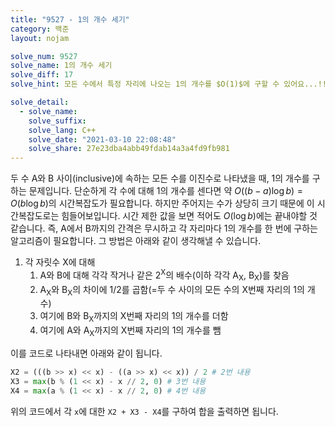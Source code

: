 ```yaml
---
title: "9527 - 1의 개수 세기"
category: 백준
layout: nojam

solve_num: 9527
solve_name: 1의 개수 세기
solve_diff: 17
solve_hint: 모든 수에서 특정 자리에 나오는 1의 개수를 $O(1)$에 구할 수 있어요...!!

solve_detail:
  - solve_name:
    solve_suffix:
    solve_lang: C++
    solve_date: "2021-03-10 22:08:48"
    solve_share: 27e23dba4abb49fdab14a3a4fd9fb981
---
```


두 수 A와 B 사이(inclusive)에 속하는 모든 수를 이진수로 나타냈을 때, 1의 개수를 구하는 문제입니다. 단순하게 각 수에 대해 1의 개수를 센다면 약 $O((b-a)\log b)=O(b\log b)$의 시간복잡도가 필요합니다. 하지만 주어지는 수가 상당히 크기 때문에 이 시간복잡도로는 힘들어보입니다. 시간 제한 값을 보면 적어도 $O(\log b)$에는 끝내야할 것 같습니다. 즉, A에서 B까지의 간격은 무시하고 각 자리마다 1의 개수를 한 번에 구하는 알고리즘이 필요합니다. 그 방법은 아래와 같이 생각해낼 수 있습니다.

1. 각 자릿수 X에 대해
   1. A와 B에 대해 각각 작거나 같은 2<sup>X</sup>의 배수(이하 각각 A<sub>X</sub>, B<sub>X</sub>)를 찾음
   1. A<sub>X</sub>와 B<sub>X</sub>의 차이에 1/2를 곱함(=두 수 사이의 모든 수의 X번째 자리의 1의 개수)
   1. 여기에 B와 B<sub>X</sub>까지의 X번째 자리의 1의 개수를 더함
   1. 여기에 A와 A<sub>X</sub>까지의 X번째 자리의 1의 개수를 뺌

이를 코드로 나타내면 아래와 같이 됩니다.

```python
X2 = (((b >> x) << x) - ((a >> x) << x)) / 2 # 2번 내용
X3 = max(b % (1 << x) - x // 2, 0) # 3번 내용
X4 = max(a % (1 << x) - x // 2, 0) # 4번 내용
```

위의 코드에서 각 `x`에 대한 `X2 + X3 - X4`를 구하여 합을 출력하면 됩니다.
